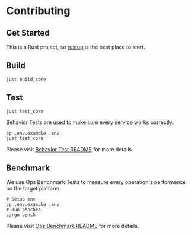 # Contributing

## Get Started

This is a Rust project, so [rustup](https://rustup.rs/) is the best place to start.

## Build

```shell
just build_core
```

## Test

```shell
just test_core
```

Behavior Tests are used to make sure every service works correctly.

```shell
cp .env.example .env
just test_core
```

Please visit [Behavior Test README](./tests/behavior/README.md) for more details.

## Benchmark

We use Ops Benchmark Tests to measure every operation's performance on the target platform.

```shell
# Setup env
cp .env.example .env
# Run benches
cargo bench
```

Please visit [Ops Benchmark README](./benches/ops/README.md) for more details.
